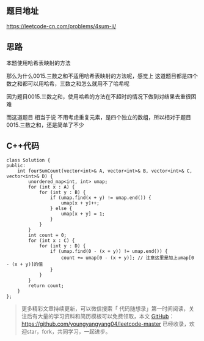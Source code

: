 ## 题目地址 
https://leetcode-cn.com/problems/4sum-ii/

## 思路 

本题使用哈希表映射的方法 

那么为什么0015.三数之和不适用哈希表映射的方法呢，感觉上 这道题目都是四个数之和都可以用哈希，三数之和怎么就用不了哈希呢 

因为题目0015.三数之和，使用哈希的方法在不超时的情况下做到对结果去重很困难 

而这道题目 相当于说 不用考虑重复元素，是四个独立的数组，所以相对于题目0015.三数之和，还是简单了不少

## C++代码

```
class Solution {
public:
    int fourSumCount(vector<int>& A, vector<int>& B, vector<int>& C, vector<int>& D) {
        unordered_map<int, int> umap;
        for (int x : A) {
            for (int y : B) {
                if (umap.find(x + y) != umap.end()) {
                    umap[x + y]++;
                } else {
                    umap[x + y] = 1;
                }
            }
        }
        int count = 0;
        for (int x : C) {
            for (int y : D) {
                if (umap.find(0 - (x + y)) != umap.end()) {
                    count += umap[0 - (x + y)]; // 注意这里是加上umap[0 - (x + y)]的值
                }
            }
        }
        return count;
    }
};
```

> 更多精彩文章持续更新，可以微信搜索「 代码随想录」第一时间阅读，关注后有大量的学习资料和简历模板可以免费领取，本文  [GitHub](https://github.com/youngyangyang04/leetcode-master )：https://github.com/youngyangyang04/leetcode-master 已经收录，欢迎star，fork，共同学习，一起进步。
